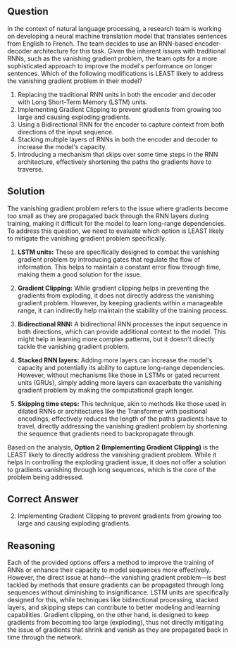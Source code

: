 ## Question

In the context of natural language processing, a research team is working on developing a neural machine translation model that translates sentences from English to French. The team decides to use an RNN-based encoder-decoder architecture for this task. Given the inherent issues with traditional RNNs, such as the vanishing gradient problem, the team opts for a more sophisticated approach to improve the model's performance on longer sentences. Which of the following modifications is LEAST likely to address the vanishing gradient problem in their model?

1. Replacing the traditional RNN units in both the encoder and decoder with Long Short-Term Memory (LSTM) units.
2. Implementing Gradient Clipping to prevent gradients from growing too large and causing exploding gradients.
3. Using a Bidirectional RNN for the encoder to capture context from both directions of the input sequence.
4. Stacking multiple layers of RNNs in both the encoder and decoder to increase the model's capacity.
5. Introducing a mechanism that skips over some time steps in the RNN architecture, effectively shortening the paths the gradients have to traverse.

## Solution

The vanishing gradient problem refers to the issue where gradients become too small as they are propagated back through the RNN layers during training, making it difficult for the model to learn long-range dependencies. To address this question, we need to evaluate which option is LEAST likely to mitigate the vanishing gradient problem specifically.

1. **LSTM units:** These are specifically designed to combat the vanishing gradient problem by introducing gates that regulate the flow of information. This helps to maintain a constant error flow through time, making them a good solution for the issue.

2. **Gradient Clipping:** While gradient clipping helps in preventing the gradients from exploding, it does not directly address the vanishing gradient problem. However, by keeping gradients within a manageable range, it can indirectly help maintain the stability of the training process.

3. **Bidirectional RNN:** A bidirectional RNN processes the input sequence in both directions, which can provide additional context to the model. This might help in learning more complex patterns, but it doesn't directly tackle the vanishing gradient problem.

4. **Stacked RNN layers:** Adding more layers can increase the model's capacity and potentially its ability to capture long-range dependencies. However, without mechanisms like those in LSTMs or gated recurrent units (GRUs), simply adding more layers can exacerbate the vanishing gradient problem by making the computational graph longer.

5. **Skipping time steps:** This technique, akin to methods like those used in dilated RNNs or architectures like the Transformer with positional encodings, effectively reduces the length of the paths gradients have to travel, directly addressing the vanishing gradient problem by shortening the sequence that gradients need to backpropagate through.

Based on the analysis, **Option 2 (Implementing Gradient Clipping)** is the LEAST likely to directly address the vanishing gradient problem. While it helps in controlling the exploding gradient issue, it does not offer a solution to gradients vanishing through long sequences, which is the core of the problem being addressed.

## Correct Answer

2. Implementing Gradient Clipping to prevent gradients from growing too large and causing exploding gradients.

## Reasoning

Each of the provided options offers a method to improve the training of RNNs or enhance their capacity to model sequences more effectively. However, the direct issue at hand—the vanishing gradient problem—is best tackled by methods that ensure gradients can be propagated through long sequences without diminishing to insignificance. LSTM units are specifically designed for this, while techniques like bidirectional processing, stacked layers, and skipping steps can contribute to better modeling and learning capabilities. Gradient clipping, on the other hand, is designed to keep gradients from becoming too large (exploding), thus not directly mitigating the issue of gradients that shrink and vanish as they are propagated back in time through the network.